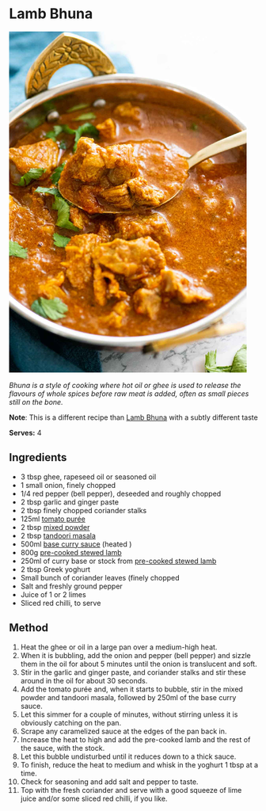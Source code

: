 # Lamb Bhuna

![Name](resources/lamb-bhuna.png)

*Bhuna is a style of cooking where hot oil or ghee is used to release the flavours of whole spices before raw meat is added, often as small pieces still on the bone.*

**Note**: This is a different recipe than [Lamb Bhuna](./lamb-bhuna.md) with a subtly different taste

**Serves:** 4

## Ingredients
- 3 tbsp ghee, rapeseed oil or seasoned oil
- 1 small onion, finely chopped 
- 1/4 red pepper (bell pepper), deseeded and roughly chopped 
- 2 tbsp garlic and ginger paste
- 2 tbsp finely chopped coriander stalks
- 125ml [tomato purée](../Base/tomato-puree.md)
- 2 tbsp [mixed powder](../Base/mixed-powder.md)
- 2 tbsp [tandoori masala](../Base/tandoori-masala-powder.md)
- 500ml [base curry sauce](../Base/curry-base.md) (heated )
- 800g [pre-cooked stewed lamb](../Base/pre-cooked-lamb.md)
- 250ml of curry base or stock from [pre-cooked stewed lamb](../Base/pre-cooked-lamb.md)
- 2 tbsp Greek yoghurt 
- Small bunch of coriander leaves (finely chopped 
- Salt and freshly ground pepper 
- Juice of 1 or 2 limes 
- Sliced red chilli, to serve 

## Method
1. Heat the ghee or oil in a large pan over a medium-high heat. 
1. When it is bubbling, add the onion and pepper (bell pepper) and sizzle them in the oil for about 5 minutes until the onion is translucent and soft. 
1. Stir in the garlic and ginger paste, and coriander stalks and stir these around in the oil for about 30 seconds. 
1. Add the tomato purée and, when it starts to bubble, stir in the mixed powder and tandoori masala, followed by 250ml of the base curry sauce. 
1. Let this simmer for a couple of minutes, without stirring unless it is obviously catching on the pan. 
1. Scrape any caramelized sauce at the edges of the pan back in. 
1. Increase the heat to high and add the pre-cooked lamb and the rest of the sauce, with the stock. 
1. Let this bubble undisturbed until it reduces down to a thick sauce. 
1. To finish, reduce the heat to medium and whisk in the yoghurt 1 tbsp at a time. 
1. Check for seasoning and add salt and pepper to taste. 
1. Top with the fresh coriander and serve with a good squeeze of lime juice and/or some sliced red chilli, if you like. 